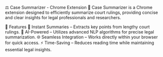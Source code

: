 ⚖️ Case Summarizer - Chrome Extension
📜 Case Summarizer is a Chrome extension designed to efficiently summarize court rulings, providing concise and clear insights for legal professionals and researchers.

🚀 Features
📌 Instant Summaries – Extracts key points from lengthy court rulings.
🧠 AI-Powered – Utilizes advanced NLP algorithms for precise legal summarization.
🌐 Seamless Integration – Works directly within your browser for quick access.
⚡ Time-Saving – Reduces reading time while maintaining essential legal insights.
